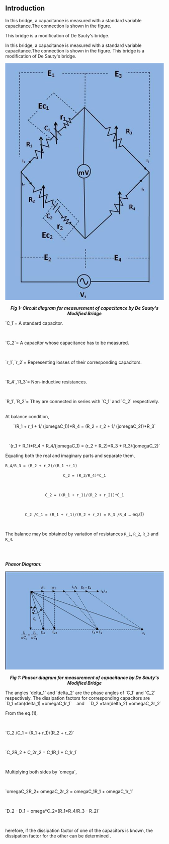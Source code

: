 ## Introduction

In this bridge, a capacitance is measured with a standard variable capacitance.The connection is shown in the figure. 


This bridge is a modification of De Sauty's bridge.





In this bridge, a capacitance is measured with a standard variable capacitance.The connection is shown in the figure. 
This bridge is a modification of De Sauty's bridge.

<div align="center">

![Rm501 Figure](images/desaut.jpg)

***Fig 1: Circuit diagram for measurement of capacitance by De Sauty's Modified Bridge***
</div>

<p>	`C_1`= A standard capacitor.</p><br>
							<p>`C_2`= A capacitor whose capacitance has to be measured.</p><br>
							<p> `r_1`,`r_2`= Representing losses of their corresponding capacitors.</p><br>
							<p>`R_4`,`R_3`= Non-inductive resistances.</p><br>
							<p>`R_1`,`R_2`= They are connected in series with `C_1` and `C_2` respectively.</p><br>
At balance condition,
<p style="text-align: center;">`(R_1 + r_1 + 1/ (jomegaC_1))*R_4 = (R_2 + r_2 + 1/ (jomegaC_2))*R_3` </p><br>
<p style="text-align: center;"> `(r_1 + R_1)*R_4 + R_4/(jomegaC_1) = (r_2 + R_2)*R_3 + R_3/(jomegaC_2)`</p>


Equating both the real and imaginary parts and separate them,

`R_4/R_3 = (R_2 + r_2)/(R_1 +r_1)`<br>
							<p style="text-align: center;">`C_2 = (R_3/R_4)*C_1`</p><br>
							<p style="text-align: center;">`C_2 = ((R_1 + r_1)/(R_2 + r_2))*C_1`</p><br>
							<p style="text-align: center;">`C_2 /C_1 = (R_1 + r_1)/(R_2 + r_2) = R_3 /R_4` ...&nbsp;eq.(1)</p><br>
              <p>The balance may be obtained by variation of  resistances `R_1`, `R_2`, `R_3` and `R_4`.</p><br><br>
              
 ***Phasor Diagram:***
 <div align="center">

![Rm501 Figure](images/picde.jpg)

***Fig 1: Phasor diagram for measurement of capacitance by De Sauty's Modified Bridge***
</div>
The angles `delta_1` and `delta_2` are the phase angles of `C_1` and `C_2` respectively. The dissipation factors for corresponding capacitors are <br>
`D_1 =tan(delta_1) =omegaC_1r_1`   &nbsp;&nbsp;    and   &nbsp;&nbsp;   `D_2 =tan(delta_2) =omegaC_2r_2` <br>
<p>From the eq.(1),</p><br>
<p>`C_2 /C_1 = (R_1 + r_1)/(R_2 + r_2)`</p><br>
<p>`C_2R_2 + C_2r_2 = C_1R_1 + C_1r_1`</p><br>
<p>Multiplying both sides by `omega`,</p><br>
<p>`omegaC_2R_2+ omegaC_2r_2 = omegaC_1R_1 + omegaC_1r_1`</p><br>
<p>`D_2 - D_1 = omega*C_2*(R_1*R_4/R_3 - R_2)`</p><br>

herefore, if the dissipation factor of  one of the capacitors is known, the dissipation factor for the other can be determined .


 
